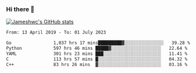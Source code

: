 ### Hi there 👋

[![Jameshwc's GitHub stats](https://github-readme-stats.vercel.app/api?username=jameshwc)](https://github.com/anuraghazra/github-readme-stats)

<!--START_SECTION:waka-->

```txt
From: 13 April 2019 - To: 01 July 2023

Go                1,037 hrs 17 mins█████████▓░░░░░░░░░░░░░░░   39.28 %
Python            597 hrs 46 mins █████▓░░░░░░░░░░░░░░░░░░░   22.64 %
YAML              301 hrs 23 mins ███░░░░░░░░░░░░░░░░░░░░░░   11.41 %
C                 113 hrs 57 mins █░░░░░░░░░░░░░░░░░░░░░░░░   04.32 %
C++               83 hrs 26 mins  ▓░░░░░░░░░░░░░░░░░░░░░░░░   03.16 %
```

<!--END_SECTION:waka-->